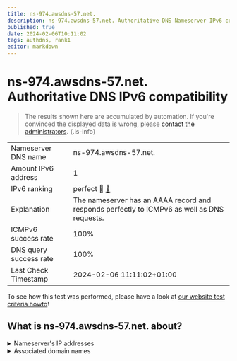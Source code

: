 ```yaml
---
title: ns-974.awsdns-57.net.
description: ns-974.awsdns-57.net. Authoritative DNS Nameserver IPv6 compatibility
published: true
date: 2024-02-06T10:11:02
tags: authdns, rank1
editor: markdown
---
```


# ns-974.awsdns-57.net. Authoritative DNS IPv6 compatibility

> The results shown here are accumulated by automation. If you're convinced the displayed data is wrong, please [contact the administrators](/howto/chat). 
{.is-info}




|   |   |
| - | - |
| Nameserver DNS name | ns-974.awsdns-57.net.
| Amount IPv6 address | 1
| IPv6 ranking | perfect :1st_place_medal: [🔗](/howto/ranking) |
| Explanation | The nameserver has an AAAA record and responds perfectly to ICMPv6 as well as DNS requests. |
| ICMPv6 success rate | 100%|
| DNS query success rate | 100% |
| Last Check Timestamp | 2024-02-06 11:11:02+01:00 |

To see how this test was performed, please have a look at [our website test criteria howto](/howto/testcriteria/authdns)!


## What is ns-974.awsdns-57.net. about?




<details>
<summary>Nameserver's IP addresses</summary>

2600:9000:5303:ce00::1

</details>



<details>
<summary>Associated domain names</summary>

tidal.com

</details>
